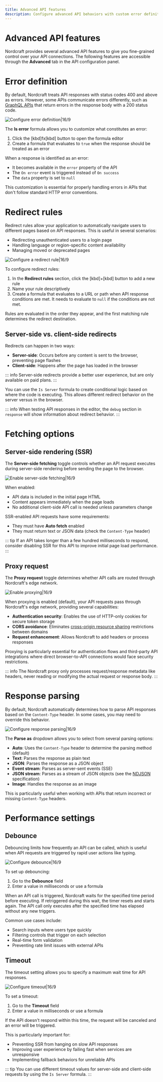 ```yaml
---
title: Advanced API features
description: Configure advanced API behaviors with custom error definitions, redirects, server-side rendering options, proxying and response parsing.
---
```


# Advanced API features

Nordcraft provides several advanced API features to give you fine-grained control over your API connections. The following features are accessible through the **Advanced** tab in the API configuration panel.

# Error definition

By default, Nordcraft treats API responses with status codes 400 and above as errors. However, some APIs communicate errors differently, such as [GraphQL APIs](https://graphql.org/learn/serving-over-http#response-format) that return errors in the response body with a 200 status code.

![Configure error definition|16/9](configure-error-definition.webp)

The **Is error** formula allows you to customize what constitutes an error:

1. Click the [kbd]fx[kbd] button to open the formula editor
2. Create a formula that evaluates to `true` when the response should be treated as an error

When a response is identified as an error:

- It becomes available in the `error` property of the API
- The `On error` event is triggered instead of `On success`
- The `data` property is set to `null`

This customization is essential for properly handling errors in APIs that don't follow standard HTTP error conventions.

# Redirect rules

Redirect rules allow your application to automatically navigate users to different pages based on API responses. This is useful in several scenarios:

- Redirecting unauthenticated users to a login page
- Handling language or region-specific content availability
- Managing moved or deprecated pages

![Configure a redirect rule|16/9](configure-a-redirect-rule.webp)

To configure redirect rules:

1. In the **Redirect rules** section, click the [kbd]+[kbd] button to add a new rule
2. Name your rule descriptively
3. Create a formula that evaluates to a URL or path when API response conditions are met. It needs to evaluate to `null` if the conditions are not met.

Rules are evaluated in the order they appear, and the first matching rule determines the redirect destination.

## Server-side vs. client-side redirects

Redirects can happen in two ways:

- **Server-side**: Occurs before any content is sent to the browser, preventing page flashes
- **Client-side**: Happens after the page has loaded in the browser

::: info
Server-side redirects provide a better user experience, but are only available on paid plans.
:::

You can use the `Is Server` formula to create conditional logic based on where the code is executing. This allows different redirect behavior on the server versus in the browser.

::: info
When testing API responses in the editor, the `debug` section in `response` will show information about redirect behavior.
:::

# Fetching options

## Server-side rendering (SSR)

The **Server-side fetching** toggle controls whether an API request executes during server-side rendering before sending the page to the browser.

![Enable server-side fetching|16/9](enable-server-side-fetching.webp)

When enabled:

- API data is included in the initial page HTML
- Content appears immediately when the page loads
- No additional client-side API call is needed unless parameters change

SSR-enabled API requests have some requirements:

- They must have **Auto fetch** enabled
- They must return text or JSON data (check the `Content-Type` header)

::: tip
If an API takes longer than a few hundred milliseconds to respond, consider disabling SSR for this API to improve initial page load performance.
:::

## Proxy request

The **Proxy request** toggle determines whether API calls are routed through Nordcraft's edge network.

![Enable proxying|16/9](enable-proxying.webp)

When proxying is enabled (default), your API requests pass through Nordcraft's edge network, providing several capabilities:

- **Authentication security**: Enables the use of HTTP-only cookies for secure token storage
- **CORS avoidance**: Eliminates [cross-origin resource sharing](https://developer.mozilla.org/en-US/docs/Web/HTTP/Guides/CORS) restrictions between domains
- **Request enhancement**: Allows Nordcraft to add headers or process responses

Proxying is particularly essential for authentication flows and third-party API integrations where direct browser-to-API connections would face security restrictions.

::: info
The Nordcraft proxy only processes request/response metadata like headers, never reading or modifying the actual request or response body.
:::

# Response parsing

By default, Nordcraft automatically determines how to parse API responses based on the `Content-Type` header. In some cases, you may need to override this behavior.

![Configure response parsing|16/9](configure-response-parsing.webp)

The **Parse as** dropdown allows you to select from several parsing options:

- **Auto**: Uses the `Content-Type` header to determine the parsing method (default)
- **Text**: Parses the response as plain text
- **JSON**: Parses the response as a JSON object
- **Event stream**: Parses as server-sent events (SSE)
- **JSON stream**: Parses as a stream of JSON objects (see the [NDJSON](https://github.com/ndjson/ndjson-spec) specification)
- **Image**: Handles the response as an image

This is particularly useful when working with APIs that return incorrect or missing `Content-Type` headers.

# Performance settings

## Debounce

Debouncing limits how frequently an API can be called, which is useful when API requests are triggered by rapid user actions like typing.

![Configure debounce|16/9](configure-debounce.webp)

To set up debouncing:

1. Go to the **Debounce** field
2. Enter a value in milliseconds or use a formula

When an API call is triggered, Nordcraft waits for the specified time period before executing. If retriggered during this wait, the timer resets and starts again. The API call only executes after the specified time has elapsed without any new triggers.

Common use cases include:

- Search inputs where users type quickly
- Filtering controls that trigger on each selection
- Real-time form validation
- Preventing rate limit issues with external APIs

## Timeout

The timeout setting allows you to specify a maximum wait time for API responses.

![Configure timeout|16/9](configure-timeout.webp)

To set a timeout:

1. Go to the **Timeout** field
2. Enter a value in milliseconds or use a formula

If the API doesn't respond within this time, the request will be canceled and an error will be triggered.

This is particularly important for:

- Preventing SSR from hanging on slow API responses
- Improving user experience by failing fast when services are unresponsive
- Implementing fallback behaviors for unreliable APIs

::: tip
You can use different timeout values for server-side and client-side requests by using the `Is Server` formula.
:::
